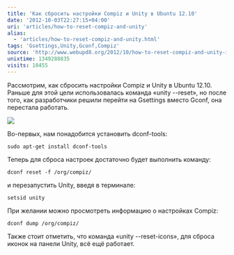 ```yaml
---
title: 'Как сбросить настройки Compiz и Unity в Ubuntu 12.10'
date: '2012-10-03T22:27:15+04:00'
uri: 'articles/how-to-reset-compiz-and-unity'
alias: 
  - 'articles/how-to-reset-compiz-and-unity.html'
tags: 'Gsettings,Unity,Gconf,Compiz'
source: 'http://www.webupd8.org/2012/10/how-to-reset-compiz-and-unity-in-ubuntu.html'
unixtime: 1349288835
visits: 10455
---
```

Рассмотрим, как сбросить настройки Compiz и Unity в Ubuntu 12.10. Раньше для этой цели использовалась команда «unity --reset», но после того, как разработчики решили перейти на Gsettings вместо Gconf, она перестала работать.

[![](img/2012/10/03/22-00/dconf-8051174457-o.jpg)](img/2012/10/03/22-00/dconf-8051174457-o.jpg)

Во-первых, нам понадобится установить dconf-tools:

```
sudo apt-get install dconf-tools
```

Теперь для сброса настроек достаточно будет выполнить команду:

```
dconf reset -f /org/compiz/
```

и перезапустить Unity, введя в терминале:

```
setsid unity
```

При желании можно просмотреть информацию о настройках Compiz:

```
dconf dump /org/compiz/
```

Также стоит отметить, что команда «unity --reset-icons», для сброса иконок на панели Unity, всё ещё работает.
